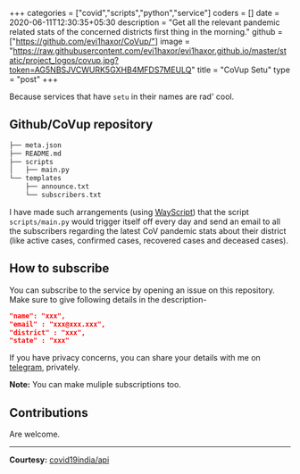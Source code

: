 +++
categories = ["covid","scripts","python","service"]
coders = []
date = 2020-06-11T12:30:35+05:30
description = "Get all the relevant pandemic related stats of the concerned districts first thing in the morning."
github = ["https://github.com/evi1haxor/CoVup/"]
image = "https://raw.githubusercontent.com/evi1haxor/evi1haxor.github.io/master/static/project_logos/covup.jpg?token=AG5NBSJVCWURK5GXHB4MFDS7MEULQ"
title = "CoVup Setu"
type = "post"
+++

Because services that have `setu` in their names are rad' cool.


## Github/CoVup repository


```bash
├── meta.json
├── README.md
├── scripts
│   ├── main.py
└── templates
    ├── announce.txt
    └── subscribers.txt
```


I have made such arrangements (using [WayScript](https://wayscript.com/)) that the script `scripts/main.py` would trigger itself off every day and send an email to all the subscribers regarding the latest CoV pandemic stats about their district (like active cases, confirmed cases, recovered cases and deceased cases).


## How to subscribe


You can subscribe to the service by opening an issue on this repository. Make sure to give following details in the description-
```json
"name": "xxx",
"email" : "xxx@xxx.xxx",
"district" : "xxx",
"state" : "xxx"
```


If you have privacy concerns, you can share your details with me on [telegram](https://t.me/evi1haxor), privately.


**Note:** You can make muliple subscriptions too.


## Contributions


Are welcome.


<hr>


**Courtesy:** [covid19india/api](https://github.com/covid19india/api)
